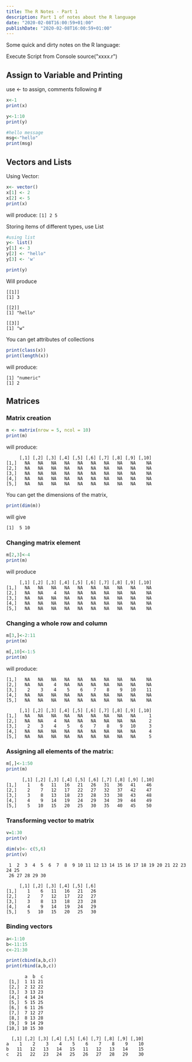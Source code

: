 ```yaml
---
title: The R Notes - Part 1
description: Part 1 of notes about the R language
date: "2020-02-08T16:00:59+01:00"
publishDate: "2020-02-08T16:00:59+01:00"
---
```


Some quick and dirty notes on the R language:

Execute Script from Console
source("xxxx.r")

## Assign to Variable and Printing
use <- to assign, comments following #

``` R
x<-1
print(x)

y<-1:10
print(y)

#hello message
msg<-"hello"
print(msg)
```

## Vectors and Lists

Using Vector:

```R
x<- vector()
x[1] <- 2
x[2] <- 5
print(x)
```

will produce:
```[1] 2 5```

Storing items of different types, use List

```R
#using list
y<- list()
y[1] <- 3
y[2] <- "hello"
y[3] <- 'w'

print(y)
```
Will produce

```
[[1]]
[1] 3

[[2]]
[1] "hello"

[[3]]
[1] "w"
```

You can get attributes of collections

```R
print(class(x))
print(length(x))
```

will produce:

```
[1] "numeric"
[1] 2
```


## Matrices

### Matrix creation

```R
m <- matrix(nrow = 5, ncol = 10)
print(m)
```

will produce:

```
     [,1] [,2] [,3] [,4] [,5] [,6] [,7] [,8] [,9] [,10]
[1,]   NA   NA   NA   NA   NA   NA   NA   NA   NA    NA
[2,]   NA   NA   NA   NA   NA   NA   NA   NA   NA    NA
[3,]   NA   NA   NA   NA   NA   NA   NA   NA   NA    NA
[4,]   NA   NA   NA   NA   NA   NA   NA   NA   NA    NA
[5,]   NA   NA   NA   NA   NA   NA   NA   NA   NA    NA
```

You can get the dimensions of the matrix,

```R
print(dim(m))
```

will give 

```[1]  5 10```


### Changing matrix element

```R
m[2,3]<-4
print(m)
```

will produce

```
     [,1] [,2] [,3] [,4] [,5] [,6] [,7] [,8] [,9] [,10]
[1,]   NA   NA   NA   NA   NA   NA   NA   NA   NA    NA
[2,]   NA   NA    4   NA   NA   NA   NA   NA   NA    NA
[3,]   NA   NA   NA   NA   NA   NA   NA   NA   NA    NA
[4,]   NA   NA   NA   NA   NA   NA   NA   NA   NA    NA
[5,]   NA   NA   NA   NA   NA   NA   NA   NA   NA    NA
```

### Changing a whole row and column

```R
m[3,]<-2:11
print(m)

m[,10]<-1:5
print(m)
```

will produce:

```
[1,]   NA   NA   NA   NA   NA   NA   NA   NA   NA    NA
[2,]   NA   NA    4   NA   NA   NA   NA   NA   NA    NA
[3,]    2    3    4    5    6    7    8    9   10    11
[4,]   NA   NA   NA   NA   NA   NA   NA   NA   NA    NA
[5,]   NA   NA   NA   NA   NA   NA   NA   NA   NA    NA
```

```
     [,1] [,2] [,3] [,4] [,5] [,6] [,7] [,8] [,9] [,10]
[1,]   NA   NA   NA   NA   NA   NA   NA   NA   NA     1
[2,]   NA   NA    4   NA   NA   NA   NA   NA   NA     2
[3,]    2    3    4    5    6    7    8    9   10     3
[4,]   NA   NA   NA   NA   NA   NA   NA   NA   NA     4
[5,]   NA   NA   NA   NA   NA   NA   NA   NA   NA     5
```


### Assigning all elements of the matrix:

```R
m[,]<-1:50
print(m)
```

```
      [,1] [,2] [,3] [,4] [,5] [,6] [,7] [,8] [,9] [,10]
[1,]    1    6   11   16   21   26   31   36   41    46
[2,]    2    7   12   17   22   27   32   37   42    47
[3,]    3    8   13   18   23   28   33   38   43    48
[4,]    4    9   14   19   24   29   34   39   44    49
[5,]    5   10   15   20   25   30   35   40   45    50
```

### Transforming vector to matrix

```R
v=1:30
print(v)

dim(v)<- c(5,6)
print(v)
```

```
 1  2  3  4  5  6  7  8  9 10 11 12 13 14 15 16 17 18 19 20 21 22 23 24 25
 26 27 28 29 30
```

```
     [,1] [,2] [,3] [,4] [,5] [,6]
[1,]    1    6   11   16   21   26
[2,]    2    7   12   17   22   27
[3,]    3    8   13   18   23   28
[4,]    4    9   14   19   24   29
[5,]    5   10   15   20   25   30
```

### Binding vectors

```R
a<-1:10
b<-11:15
c<-21:30

print(cbind(a,b,c))
print(rbind(a,b,c))
```

```
       a  b  c
 [1,]  1 11 21
 [2,]  2 12 22
 [3,]  3 13 23
 [4,]  4 14 24
 [5,]  5 15 25
 [6,]  6 11 26
 [7,]  7 12 27
 [8,]  8 13 28
 [9,]  9 14 29
[10,] 10 15 30
```

```
  [,1] [,2] [,3] [,4] [,5] [,6] [,7] [,8] [,9] [,10]
a    1    2    3    4    5    6    7    8    9    10
b   11   12   13   14   15   11   12   13   14    15
c   21   22   23   24   25   26   27   28   29    30
```

